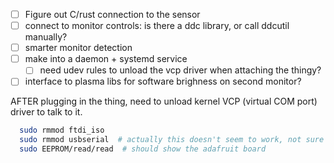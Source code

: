 

- [ ] Figure out C/rust connection to the sensor
- [ ] connect to monitor controls: is there a ddc library, or call ddcutil manually?
- [ ] smarter monitor detection
- [ ] make into a daemon + systemd service
  - [ ] need udev rules to unload the vcp driver when attaching the thingy?
- [ ] interface to plasma libs for software brighness on second monitor?

AFTER plugging in the thing, need to unload kernel VCP (virtual COM port) driver to talk to it.
```sh
  sudo rmmod ftdi_iso
  sudo rmmod usbserial  # actually this doesn't seem to work, not sure if it's needed
  sudo EEPROM/read/read  # should show the adafruit board
```

